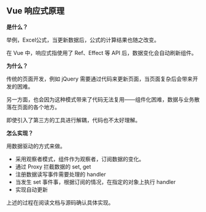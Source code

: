 ## Vue 响应式原理

**是什么？**

举例，Excel公式，当更新数据后，公式的计算结果也随之改变。

在 Vue 中，响应式指使用了 Ref、Effect 等 API 后，数据变化会自动刷新组件。

**为什么？**

传统的页面开发，例如 jQuery 需要通过代码来更新页面，当页面复杂后会带来开发的困难。

另一方面，也会因为这种模式带来了代码无法复用——组件化困难，数据与业务散落在页面的各个地方。

即使引入了第三方的工具进行解耦，代码也不太好理解。

**怎么实现？**

用数据驱动的方式来做。

- 采用观察者模式，组件作为观察者，订阅数据的变化。
- 通过 Proxy 拦截数据的 set, get
- 注册数据读写事件需要处理的 handler
- 当发生 set 事件事，根据订阅的情况，在指定的对象上执行 handler
- 实现自动更新

上述的过程在阅读文档与源码确认具体实现。

